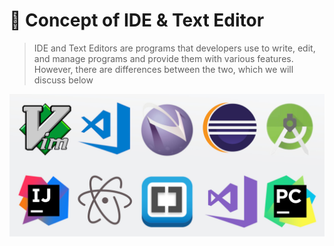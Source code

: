 # 💎 Concept of IDE & Text Editor
> IDE and Text Editors are programs that developers use to write, edit, and manage programs and provide them with various features.
However, there are differences between the two, which we will discuss below

![Alt text](../../src/ProgrammingEditors.jpg)


